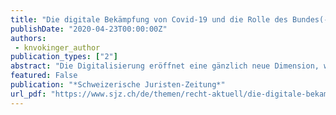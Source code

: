 ```yaml
---
title: "Die digitale Bekämpfung von Covid-19 und die Rolle des Bundes(-rates)"
publishDate: "2020-04-23T00:00:00Z"
authors: 
 - knvokinger_author
publication_types: ["2"]
abstract: "Die Digitalisierung eröffnet eine gänzlich neue Dimension, wie eine Pandemie potenziell bekämpft werden kann und/oder wie die Umsetzung und Befolgung von staatlichen Massnahmen überprüft werden können. Diese reichen von der «Befähigung des Individuums» («citizen empowerment») an einem Ende bis zur «totalitären Überwachung» («totalitarian surveillance») am anderen Ende mit zahlreichen Abstufungen dazwischen. Die Staaten weltweit gehen dabei unterschiedlich mit den digitalen Möglichkeiten um."
featured: False
publication: "*Schweizerische Juristen-Zeitung*"
url_pdf: "https://www.sjz.ch/de/themen/recht-aktuell/die-digitale-bekampfung-von-covid-19-und-die-rolle-des-bundes-rates"
---
```

